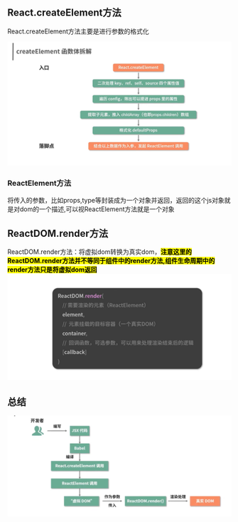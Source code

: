 ## React.createElement方法
React.createElement方法主要是进行参数的格式化

![Alt text](image-4.png)

### ReactElement方法
将传入的参数，比如props,type等封装成为一个对象并返回，返回的这个js对象就是对dom的一个描述,可以视ReactElement方法就是一个对象
## ReactDOM.render方法
ReactDOM.render方法：将虚拟dom转换为真实dom，<mark>**注意这里的ReactDOM.render方法并不等同于组件中的render方法,组件生命周期中的render方法只是将虚拟dom返回**</mark>
![Alt text](image-5.png)

## 总结
![Alt text](image-6.png)